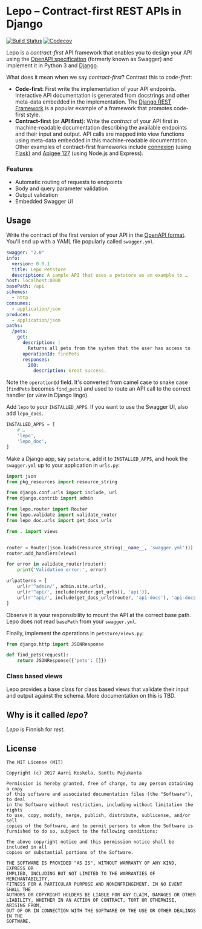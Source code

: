 # Lepo – Contract-first REST APIs in Django

[![Build Status](https://travis-ci.org/akx/lepo.svg?branch=master)](https://travis-ci.org/akx/lepo) [![Codecov](https://img.shields.io/codecov/c/github/akx/lepo.svg)]()

Lepo is a *contract-first* API framework that enables you to design your API using the [OpenAPI specification](https://github.com/OAI/OpenAPI-Specification) (formerly known as Swagger) and implement it in Python 3 and [Django](https://www.djangoproject.com/).

What does it mean when we say *contract-first*? Contrast this to *code-first*:

* **Code-first**: First write the implementation of your API endpoints. Interactive API documentation is generated from docstrings and other meta-data embedded in the implementation. The [Django REST Framework](http://www.django-rest-framework.org/) is a popular example of a framework that promotes code-first style.
* **Contract-first** (or **API first**): Write the *contract* of your API first in machine-readable documentation describing the available endpoints and their input and output. API calls are mapped into view functions using meta-data embedded in this machine-readable documentation. Other examples of contract-first frameworks include [connexion](https://github.com/zalando/connexion) (using [Flask](https://github.com/pallets/flask)) and [Apigee 127](https://github.com/apigee-127/swagger-tools) (using Node.js and Express).

### Features

* Automatic routing of requests to endpoints
* Body and query parameter validation
* Output validation
* Embedded Swagger UI

## Usage

Write the contract of the first version of your API in the [OpenAPI format](https://github.com/OAI/OpenAPI-Specification). You'll end up with a YAML file popularly called `swagger.yml`.

```yaml
swagger: "2.0"
info:
  version: 0.0.1
  title: Lepo Petstore
  description: A sample API that uses a petstore as an example to …
host: localhost:8000
basePath: /api
schemes:
  - http
consumes:
  - application/json
produces:
  - application/json
paths:
  /pets:
    get:
      description: |
        Returns all pets from the system that the user has access to
      operationId: findPets
      responses:
        200:
          description: Great success.
```

Note the `operationId` field. It's converted from camel case to snake case (`findPets` becomes `find_pets`) and used to route an API call to the correct handler (or *view* in Django lingo).

Add `lepo` to your `INSTALLED_APPS`. If you want to use the Swagger UI, also add `lepo_docs`.

```python
INSTALLED_APPS = [
    # …
    'lepo',
    'lepo_doc',
]
```

Make a Django app, say `petstore`, add it to `INSTALLED_APPS`, and hook the `swagger.yml` up to your application in `urls.py`:

```python
import json
from pkg_resources import resource_string

from django.conf.urls import include, url
from django.contrib import admin

from lepo.router import Router
from lepo.validate import validate_router
from lepo_doc.urls import get_docs_urls

from . import views


router = Router(json.loads(resource_string(__name__, 'swagger.yml')))
router.add_handlers(views)

for error in validate_router(router):
    print('Validation error:', error)

urlpatterns = [
    url(r'^admin/', admin.site.urls),
    url(r'^api/', include(router.get_urls(), 'api')),
    url(r'^api/', include(get_docs_urls(router, 'api-docs'), 'api-docs')),
]
```

Observe it is your responsibility to mount the API at the correct base path. Lepo does not read `basePath` from your `swagger.yml`.

Finally, implement the operations in `petstore/views.py`:

```python
from django.http import JSONResponse

def find_pets(request):
    return JSONResponse({'pets': []})
```

### Class based views

Lepo provides a base class for class based views that validate their input and output against the schema. More documentation on this is TBD.

## Why is it called *lepo*?

*Lepo* is Finnish for *rest*.

## License

    The MIT License (MIT)

    Copyright (c) 2017 Aarni Koskela, Santtu Pajukanta

    Permission is hereby granted, free of charge, to any person obtaining a copy
    of this software and associated documentation files (the "Software"), to deal
    in the Software without restriction, including without limitation the rights
    to use, copy, modify, merge, publish, distribute, sublicense, and/or sell
    copies of the Software, and to permit persons to whom the Software is
    furnished to do so, subject to the following conditions:

    The above copyright notice and this permission notice shall be included in all
    copies or substantial portions of the Software.

    THE SOFTWARE IS PROVIDED "AS IS", WITHOUT WARRANTY OF ANY KIND, EXPRESS OR
    IMPLIED, INCLUDING BUT NOT LIMITED TO THE WARRANTIES OF MERCHANTABILITY,
    FITNESS FOR A PARTICULAR PURPOSE AND NONINFRINGEMENT. IN NO EVENT SHALL THE
    AUTHORS OR COPYRIGHT HOLDERS BE LIABLE FOR ANY CLAIM, DAMAGES OR OTHER
    LIABILITY, WHETHER IN AN ACTION OF CONTRACT, TORT OR OTHERWISE, ARISING FROM,
    OUT OF OR IN CONNECTION WITH THE SOFTWARE OR THE USE OR OTHER DEALINGS IN THE
    SOFTWARE.
